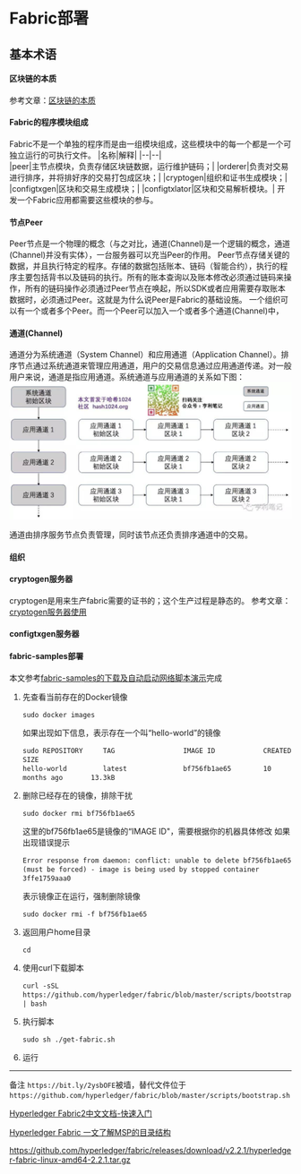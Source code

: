 # Fabric部署
## 基本术语
#### 区块链的本质
参考文章：[区块链的本质](http://www.ruanyifeng.com/blog/2017/12/blockchain-tutorial.html)
<!--TODO 有时间，自己重新组织一遍-->
#### Fabric的程序模块组成
Fabric不是一个单独的程序而是由一组模块组成，这些模块中的每一个都是一个可独立运行的可执行文件。
|名称|解释|
|--|--|   
|peer|主节点模块，负责存储区块链数据，运行维护链码；|
|orderer|负责对交易进行排序，并将排好序的交易打包成区块；|
|cryptogen|组织和证书生成模块；|
|configtxgen|区块和交易生成模块；|
|configtxlator|区块和交易解析模块。|
   开发一个Fabric应用都需要这些模块的参与。
#### 节点Peer
Peer节点是一个物理的概念（与之对比，通道(Channel)是一个逻辑的概念，通道(Channel)并没有实体），一台服务器可以充当Peer的作用。
 Peer节点存储关键的数据，并且执行特定的程序。存储的数据包括账本、链码（智能合约），执行的程序主要包括背书以及链码的执行。所有的账本查询以及账本修改必须通过链码来操作，所有的链码操作必须通过Peer节点在唤起，所以SDK或者应用需要存取账本数据时，必须通过Peer。这就是为什么说Peer是Fabric的基础设施。
一个组织可以有一个或者多个Peer。而一个Peer可以加入一个或者多个通道(Channel)中，
<!--TODO peer的猜测 一个peer节点需要一个docker-->
#### 通道(Channel)
通道分为系统通道（System Channel）和应用通道（Application Channel）。排序节点通过系统通道来管理应用通道，用户的交易信息通过应用通道传递。对一般用户来说，通道是指应用通道。系统通道与应用通道的关系如下图：
![avatar](img/通道.png) 
<!--TODO 发布时，修改图片地址-->
通道由排序服务节点负责管理，同时该节点还负责排序通道中的交易。
#### 组织
#### cryptogen服务器
cryptogen是用来生产fabric需要的证书的；这个生产过程是静态的。
参考文章：[cryptogen服务器使用](https://www.jianshu.com/p/9d031a0606b7)
#### configtxgen服务器

#### fabric-samples部署
本文参考[fabric-samples的下载及自动启动网络脚本演示](https://blog.csdn.net/qq_25870633/article/details/81113464)完成
1. 先查看当前存在的Docker镜像
   ```
   sudo docker images
   ```
   如果出现如下信息，表示存在一个叫“hello-world”的镜像
   ```
   sudo REPOSITORY     TAG                 IMAGE ID            CREATED             SIZE
   hello-world         latest              bf756fb1ae65        10 months ago       13.3kB
   ```
2. 删除已经存在的镜像，排除干扰
   ```
   sudo docker rmi bf756fb1ae65
   ```
   这里的bf756fb1ae65是镜像的“IMAGE ID"，需要根据你的机器具体修改
   如果出现错误提示
   ```
   Error response from daemon: conflict: unable to delete bf756fb1ae65 (must be forced) - image is being used by stopped container 3ffe1759aaa0
   ```
   表示镜像正在运行，强制删除镜像
   ```
   sudo docker rmi -f bf756fb1ae65
   ```
3. 返回用户home目录
   ```
   cd
   ```
4. 使用curl下载脚本
   ```
   curl -sSL https://github.com/hyperledger/fabric/blob/master/scripts/bootstrap.sh | bash
   ```
   
5. 执行脚本
   ```
   sudo sh ./get-fabric.sh
   ```
6. 运行




---
备注
`https://bit.ly/2ysbOFE`被墙，替代文件位于`https://github.com/hyperledger/fabric/blob/master/scripts/bootstrap.sh`


[Hyperledger Fabric2中文文档-快速入门](https://blog.csdn.net/zhanglingge/article/details/106717738)

[Hyperledger Fabric 一文了解MSP的目录结构](https://blog.csdn.net/zhanglingge/article/details/107484553)



https://github.com/hyperledger/fabric/releases/download/v2.2.1/hyperledger-fabric-linux-amd64-2.2.1.tar.gz